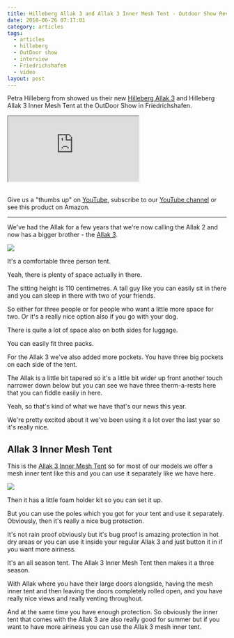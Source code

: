 ```yaml
---
title: Hilleberg Allak 3 and Allak 3 Inner Mesh Tent - Outdoor Show Review
date: 2018-06-26 07:17:01
category: articles
tags:
  - articles
  - hilleberg
  - OutDoor show
  - interview
  - Friedrichshafen
  - video
layout: post
---
```


Petra Hilleberg from showed us their new <a rel="nofollow" href="https://amzn.to/2tvvYK2">Hilleberg Allak 3</a> and Hilleberg Allak 3 Inner Mesh Tent at the OutDoor Show in Friedrichshafen.

<div class="embed-responsive embed-responsive-16by9">
    <iframe class="embed-responsive-item" src="https://www.youtube.com/embed/nw3e8VnX3CI"></iframe>
</div>
<br>
<!--more-->

Give us a "thumbs up" on <a href="https://www.youtube.com/watch?v=1qulwpoE-jk" target="_blank" rel="nofollow">YouTube</a>, subscribe to our <a target="_blank" rel="nofollow" href="https://www.youtube.com/channel/UCnO9Q_m9EaOCrHmmQIBVBNw?sub_confirmation=1">YouTube channel</a> or see this product on <a hre="https://amzn.to/2tvvYK2" rel="nofollow" target="_blank">Amazon</a>.

---

We've had the Allak for a few years that we're now calling the Allak 2 and now has a bigger brother - the <a rel="nofollow" href="https://amzn.to/2tvvYK2">Allak 3</a>.  

<a rel="nofollow" href="https://www.amazon.com/Hilleberg-Allak-Person-Tent-Red/dp/B007IT3JC2/ref=as_li_ss_il?s=sporting-goods&ie=UTF8&qid=1530015632&sr=1-1-fkmr0&keywords=Hilleberg+allak+3&linkCode=li3&tag=hikeve-20&linkId=7521021d3b91e88683910ca0049288e2" target="_blank"><img border="0" src="//ws-na.amazon-adsystem.com/widgets/q?_encoding=UTF8&ASIN=B007IT3JC2&Format=_SL250_&ID=AsinImage&MarketPlace=US&ServiceVersion=20070822&WS=1&tag=hikeve-20" ></a><img src="https://ir-na.amazon-adsystem.com/e/ir?t=hikeve-20&l=li3&o=1&a=B007IT3JC2" width="1" height="1" border="0" alt="Hilleberg allak 3" style="border:none !important; margin:0px !important;" />

It's a comfortable three person tent.

Yeah, there is plenty of space actually in there.

The sitting height is 110 centimetres. A tall guy like you can easily sit in there and you can sleep in there with two of your friends.

So either for three people or for people who want a little more space for two. Or it's a really nice option also if you go with your dog.

There is quite a lot of space also on both sides for luggage.

You can easily fit three packs.

For the Allak 3 we've also added more pockets. You have three big pockets on each side of the tent.

The Allak is a little bit tapered so it's a little bit wider up front another touch narrower down below but you can see we have three
therm-a-rests here that you can fiddle easily in here.

Yeah, so that's kind of what we have that's our news this year.

We're pretty excited about it we've been using it a lot over the last year so it's really nice.

## Allak 3 Inner Mesh Tent

This is the <a href="https://amzn.to/2Mm1MIr" rel="nofollow">Allak 3 Inner Mesh Tent</a> so for most of our models we offer a mesh inner tent like this and you can use it separately like we have here.

<a rel="nofollow" target="_blank"  href="https://www.amazon.com/gp/product/B0108LRNW8/ref=as_li_tl?ie=UTF8&camp=1789&creative=9325&creativeASIN=B0108LRNW8&linkCode=as2&tag=hikeve-20&linkId=eabe6e01150269edefe7f5e8462ba0f4"><img border="0" src="//ws-na.amazon-adsystem.com/widgets/q?_encoding=UTF8&MarketPlace=US&ASIN=B0108LRNW8&ServiceVersion=20070822&ID=AsinImage&WS=1&Format=_SL250_&tag=hikeve-20" ></a><img src="//ir-na.amazon-adsystem.com/e/ir?t=hikeve-20&l=am2&o=1&a=B0108LRNW8" width="1" height="1" border="0" alt="Hilleberg Allak Inner Mesh Tent" style="border:none !important; margin:0px !important;" />

Then it has a little foam holder kit so you can set it up.

But you can use the poles which you got for your tent and use it separately. Obviously, then it's really a nice bug protection.

It's not rain proof obviously but it's bug proof is amazing protection in hot dry areas or you can use it inside your regular Allak 3 and just button it in if you want more airiness.

It's an all season tent. The Allak 3 Inner Mesh Tent then makes it a three season.

With Allak where you have their large doors alongside, having the mesh inner tent and then leaving the doors completely rolled open, and you have really nice views and really venting throughout.

And at the same time you have enough protection. So obviously the inner tent that comes with the Allak 3 are also really good for summer but if you want to have more airiness you can use the Allak 3 mesh inner tent.
